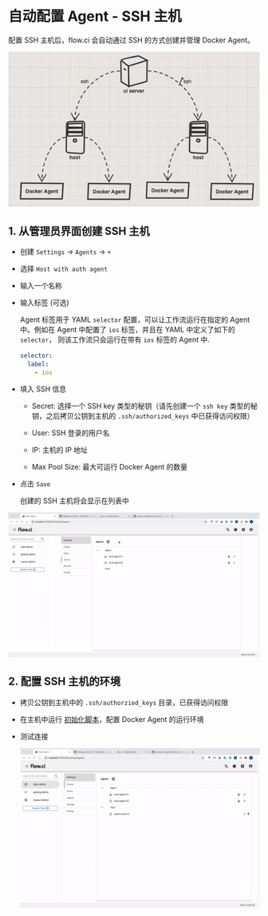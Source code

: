 # 自动配置 Agent - SSH 主机

配置 SSH 主机后，flow.ci 会自动通过 SSH 的方式创建并管理 Docker Agent。

![ssh host structure](../../src/agents/ssh_host_structure.png)

## 1. 从管理员界面创建 SSH 主机

* 创建 `Settings` -> `Agents` -> `+`
* 选择 `Host with auth agent`
* 输入一个名称
* 输入标签 (可选)

  Agent 标签用于 YAML `selector` 配置，可以让工作流运行在指定的 Agent 中。例如在 Agent 中配置了 `ios` 标签，并且在 YAML 中定义了如下的 `selector`， 则该工作流只会运行在带有 `ios` 标签的 Agent 中.

  ```yaml
  selector:
    label:
      - ios
  ```

* 填入 SSH 信息
  * Secret: 选择一个 SSH key 类型的秘钥（请先创建一个 `ssh key` 类型的秘钥，之后拷贝公钥到主机的 `.ssh/authorized_keys` 中已获得访问权限）

  * User: SSH 登录的用户名

  * IP: 主机的 IP 地址

  * Max Pool Size: 最大可运行 Docker Agent 的数量

* 点击 `Save`

  创建的 SSH 主机将会显示在列表中

![how to create host](../../src/agents/create_host.gif)

## 2. 配置 SSH 主机的环境

* 拷贝公钥到主机中的 `.ssh/authorzied_keys` 目录，已获得访问权限

* 在主机中运行 [初始化脚本](https://github.com/FlowCI/docker-install/blob/master/host-init.sh)，配置 Docker Agent 的运行环境

* 测试连接

  ![test host](../../src/agents/test_host.gif)